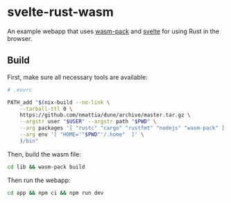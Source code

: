 # svelte-rust-wasm

An example webapp that uses [wasm-pack] and [svelte] for using Rust in the browser.

## Build

First, make sure all necessary tools are available:

```bash
# .envrc

PATH_add "$(nix-build --no-link \
    --tarball-ttl 0 \
    https://github.com/nmattia/dune/archive/master.tar.gz \
    --argstr user "$USER" --argstr path "$PWD" \
    --arg packages '[ "rustc" "cargo" "rustfmt" "nodejs" "wasm-pack" ]' \
    --arg env '[ "HOME='"$PWD"'/.home"  ]' \
    )/bin"
```

Then, build the wasm file:

```bash
cd lib && wasm-pack build
```

Then run the webapp:

```bash
cd app && npm ci && npm run dev
```


[wasm-pack]: https://github.com/rustwasm/wasm-pack
[svelte]: https://svelte.dev
